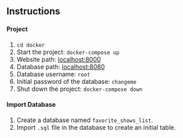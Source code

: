 ## Instructions

#### Project

1. `cd docker`
2. Start the project: `docker-compose up`
3. Website path: [localhost:8000](http://localhost:8000/)
4. Database path: [localhost:8080](http://localhost:8080/)
5. Database username: `root`
6. Initial password of the database: `changeme`
7. Shut down the project: `docker-compose down`

#### Import Database

1. Create a database named `favorite_shows_list`.
2. Import `.sql` file in the database to create an initial table.